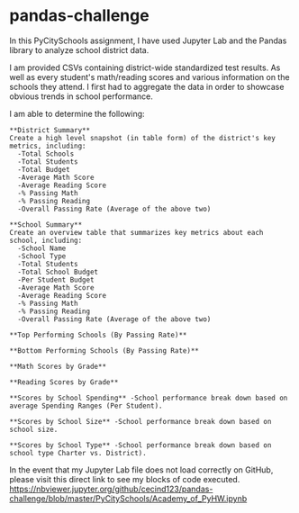 # pandas-challenge

In this PyCitySchools assignment, I have used Jupyter Lab and the Pandas library to analyze school district data.

I am provided CSVs containing district-wide standardized test results. As well as every student's math/reading scores and various information on the schools they attend. I first had to aggregate the data in order to showcase obvious trends in school performance.

I am able to determine the following:
   
    **District Summary**
    Create a high level snapshot (in table form) of the district's key metrics, including:
      -Total Schools
      -Total Students
      -Total Budget
      -Average Math Score
      -Average Reading Score
      -% Passing Math
      -% Passing Reading
      -Overall Passing Rate (Average of the above two)

    **School Summary**
    Create an overview table that summarizes key metrics about each school, including:
      -School Name
      -School Type
      -Total Students
      -Total School Budget
      -Per Student Budget
      -Average Math Score
      -Average Reading Score
      -% Passing Math
      -% Passing Reading
      -Overall Passing Rate (Average of the above two)

    **Top Performing Schools (By Passing Rate)**

    **Bottom Performing Schools (By Passing Rate)**
     
    **Math Scores by Grade**
     
    **Reading Scores by Grade**

    **Scores by School Spending** -School performance break down based on average Spending Ranges (Per Student). 
     
    **Scores by School Size** -School performance break down based on school size. 
      
    **Scores by School Type** -School performance break down based on school type Charter vs. District).


In the event that my Jupyter Lab file does not load correctly on GitHub, please visit this direct link to see my blocks of code executed. https://nbviewer.jupyter.org/github/cecind123/pandas-challenge/blob/master/PyCitySchools/Academy_of_PyHW.ipynb

